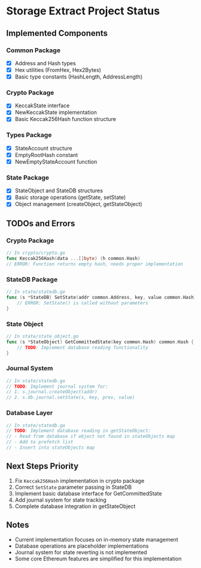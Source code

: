 # Storage Extract Project Status

## Implemented Components

### Common Package
- [x] Address and Hash types
- [x] Hex utilities (FromHex, Hex2Bytes)
- [x] Basic type constants (HashLength, AddressLength)

### Crypto Package
- [x] KeccakState interface
- [x] NewKeccakState implementation
- [x] Basic Keccak256Hash function structure

### Types Package
- [x] StateAccount structure
- [x] EmptyRootHash constant
- [x] NewEmptyStateAccount function

### State Package
- [x] StateObject and StateDB structures
- [x] Basic storage operations (getState, setState)
- [x] Object management (createObject, getStateObject)

## TODOs and Errors

### Crypto Package
```go
// In crypto/crypto.go
func Keccak256Hash(data ...[]byte) (h common.Hash)
// ERROR: Function returns empty hash, needs proper implementation
```

### StateDB Package
```go
// In state/statedb.go
func (s *StateDB) SetState(addr common.Address, key, value common.Hash) common.Hash {
    // ERROR: SetState() is called without parameters
}
```

### State Object
```go
// In state/state_object.go
func (s *StateObject) GetCommittedState(key common.Hash) common.Hash {
    // TODO: Implement database reading functionality
}
```

### Journal System
```go
// In state/statedb.go
// TODO: Implement journal system for:
// 1. s.journal.createObject(addr)
// 2. s.db.journal.setState(s, key, prev, value)
```

### Database Layer
```go
// In state/statedb.go
// TODO: Implement database reading in getStateObject:
// - Read from database if object not found in stateObjects map
// - Add to prefetch list
// - Insert into stateObjects map
```

## Next Steps Priority

1. Fix `Keccak256Hash` implementation in crypto package
2. Correct `SetState` parameter passing in StateDB
3. Implement basic database interface for GetCommittedState
4. Add journal system for state tracking
5. Complete database integration in getStateObject

## Notes
- Current implementation focuses on in-memory state management
- Database operations are placeholder implementations
- Journal system for state reverting is not implemented
- Some core Ethereum features are simplified for this implementation